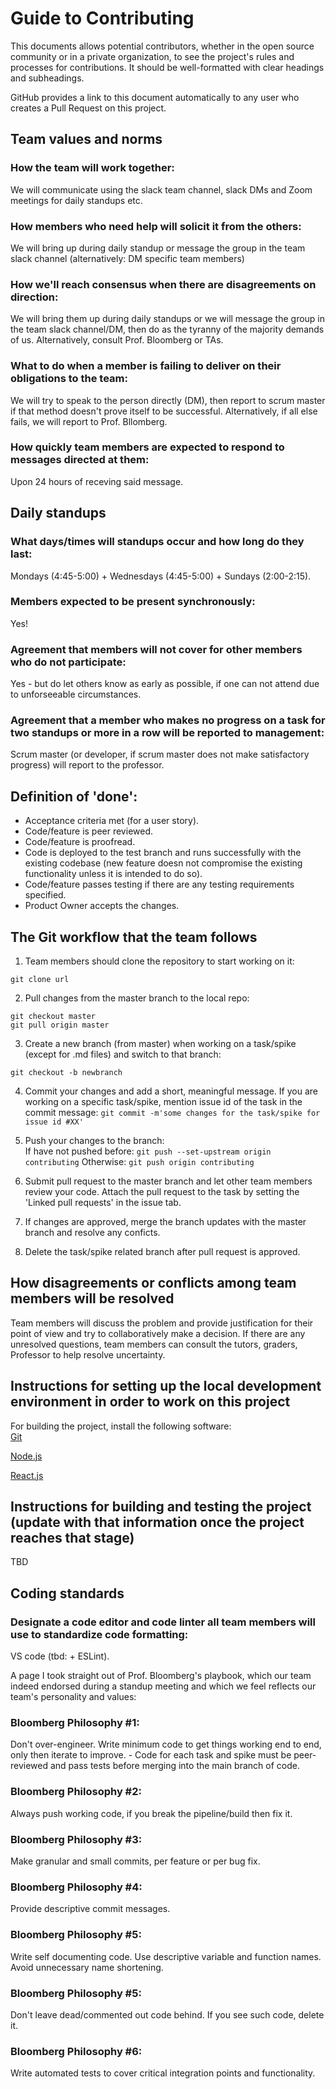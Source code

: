 # Guide to Contributing
This documents allows potential contributors, whether in the open source community or in a private organization, to see the project's rules and processes for contributions. It should be well-formatted with clear headings and subheadings.  

GitHub provides a link to this document automatically to any user who creates a Pull Request on this project.

## Team values and norms

### How the team will work together:

We will communicate using the slack team channel, slack DMs and Zoom meetings for daily standups etc.

### How members who need help will solicit it from the others:

We will bring up during daily standup or message the group in the team slack channel (alternatively: DM specific team members)

### How we'll reach consensus when there are disagreements on direction:

We will bring them up during daily standups or we will message the group in the team slack channel/DM, then do as the tyranny of the majority demands of us. Alternatively, consult Prof. Bloomberg or TAs.

### What to do when a member is failing to deliver on their obligations to the team:

We will try to speak to the person directly (DM), then report to scrum master if that method doesn't prove itself to be successful. Alternatively, if all else fails, we will report to Prof. Bllomberg.

### How quickly team members are expected to respond to messages directed at them:

Upon 24 hours of receving said message.

## Daily standups

### What days/times will standups occur and how long do they last:

Mondays (4:45-5:00) + Wednesdays (4:45-5:00) + Sundays (2:00-2:15).

### Members expected to be present synchronously:

Yes!

### Agreement that members will not cover for other members who do not participate:

Yes - but do let others know as early as possible, if one can not attend due to unforseeable circumstances.

### Agreement that a member who makes no progress on a task for two standups or more in a row will be reported to management:

Scrum master (or developer, if scrum master does not make satisfactory progress) will report to the professor.


## Definition of 'done':
- Acceptance criteria met (for a user story).<br>
- Code/feature is peer reviewed. <br>
- Code/feature is proofread. <br>
- Code is deployed to the test branch and runs successfully with the existing codebase (new feature doesn not compromise the existing functionality unless it is intended to do so). <br>
- Code/feature passes testing if there are any testing requirements specified. <br>
- Product Owner accepts the changes. <br>

## The Git workflow that the team follows
1. Team members should clone the repository to start working on it: 
```
git clone url
```
2. Pull changes from the master branch to the local repo: 
```
git checkout master
git pull origin master
```
3. Create a new branch (from master) when working on a task/spike (except for .md files) and switch to that branch:
```
git checkout -b newbranch
```
4. Commit your changes and add a short, meaningful message. If you are working on a specific task/spike, mention issue id of the task in the commit message: 
```git commit -m'some changes for the task/spike for issue id #XX'```

5. Push your changes to the branch: <br>
If have not pushed before: 
```git push --set-upstream origin contributing```
Otherwise: 
```git push origin contributing```

6. Submit pull request to the master branch and let other team members review your code. Attach the pull request to the task by setting the 'Linked pull requests' in the issue tab. <br>

7. If changes are approved, merge the branch updates with the master branch and resolve any conficts. <br>

8. Delete the task/spike related branch after pull request is approved. <br>


## How disagreements or conflicts among team members will be resolved

Team members will discuss the problem and provide justification for their point of view and try to collaboratively make a decision. If there are any unresolved questions, team members can consult the tutors, graders, Professor to help resolve uncertainty. 

## Instructions for setting up the local development environment in order to work on this project

For building the project, install the following software: <br>
<a href="https://git-scm.com/" target="_blank">Git</a><br>

<a href="https://nodejs.org/" target="_blank">Node.js</a><br>

<a href="https://reactjs.org/" target="_blank">React.js</a><br>

## Instructions for building and testing the project (update with that information once the project reaches that stage)
TBD

## Coding standards

### Designate a code editor and code linter all team members will use to standardize code formatting:

VS code (tbd: + ESLint).

A page I took straight out of Prof. Bloomberg's playbook, which our team indeed endorsed during a standup meeting and which we feel reflects our team's personality and values:

### Bloomberg Philosophy #1:

Don't over-engineer. Write minimum code to get things working end to end, only then iterate to improve. - Code for each task and spike must be peer-reviewed and pass tests before merging into the main branch of code.

### Bloomberg Philosophy #2:

Always push working code, if you break the pipeline/build then fix it.

### Bloomberg Philosophy #3:

Make granular and small commits, per feature or per bug fix.

### Bloomberg Philosophy #4:

Provide descriptive commit messages.

### Bloomberg Philosophy #5:

Write self documenting code. Use descriptive variable and function names. Avoid unnecessary name shortening.

### Bloomberg Philosophy #5:

Don't leave dead/commented out code behind. If you see such code, delete it.

### Bloomberg Philosophy #6:

Write automated tests to cover critical integration points and functionality.
